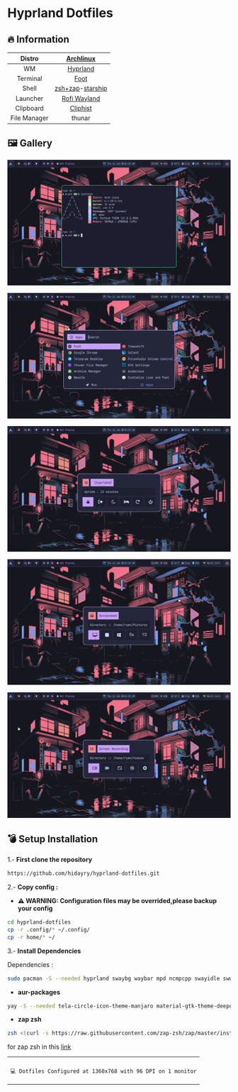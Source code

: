 # Hyprland Dotfiles

## 🔥 Information

|    Distro    |                 [Archlinux](https://archlinux.org/)                 |
| :----------: | :-----------------------------------------------------------------: |
|      WM      |                  [Hyprland](https://hyprland.org/)                  |
|   Terminal   |               [Foot](https://codeberg.org/dnkl/foot)                |
|    Shell     | [zsh+zap](https://www.zapzsh.org/)-[starship](https://starship.rs/) |
|   Launcher   |            [Rofi Wayland](https://github.com/lbonn/rofi)            |
|  Clipboard   |           [Cliphist](https://github.com/sentriz/cliphist)           |
| File Manager |                                thunar                                 |

## 🖼️ Gallery

![ss](./ss/1.png)

![ss](./ss/2.png)

![ss](./ss/3.png)

![ss](./ss/4.png)

![ss](./ss/5.png)

## 💣 Setup Installation

1.- <b>First clone the repository</b>

```sh
https://github.com/hidayry/hyprland-dotfiles.git
```

2.- <b>Copy config :</b>

- **⚠️ WARNING: Configuration files may be overrided,please backup your config**

```sh
cd hyprland-dotfiles
cp -r .config/* ~/.config/
cp -r home/* ~/
```

3.- <b>Install Dependencies</b>

Dependencies :

```sh
sudo pacman -S --needed hyprland swaybg waybar mpd ncmpcpp swayidle swww swaylock-effects wf-recorder rofi-lbonn-wayland dmenu brightnessctl mako cliphist grim slurp pamixer polkit-gnome starship nwg-look xdg-desktop-portal-hyprland xdg-user-dirs xdg-utils gvfs gvfs-mtp gvfs-nfs wl-clipboard playerctl foot network-manager-applet grimshot
```

- **aur-packages**

```sh
yay -S --needed tela-circle-icon-theme-manjaro material-gtk-theme-deepocean-git wl-clipboard-history-git ttf-jetbrains-mono-nerd mpdris2
```
- **zap zsh**

```sh
zsh <(curl -s https://raw.githubusercontent.com/zap-zsh/zap/master/install.zsh) --branch release-v1
```

for zap zsh in this [link](https://github.com/zap-zsh/zap)

<table align="center">
   <tr>
      <th align="center">
      </th>
   </tr>
   <tr>
      <td align="center">

    💻 Dotfiles Configured at 1360x768 with 96 DPI on 1 monitor

   </tr>
   </table>
